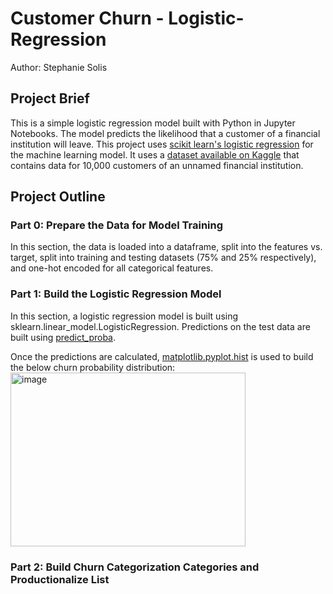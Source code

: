 # Customer Churn - Logistic-Regression
Author: Stephanie Solis
## Project Brief
This is a simple logistic regression model built with Python in Jupyter Notebooks. The model predicts the likelihood that a customer of a financial institution will leave.
This project uses [scikit learn's logistic regression](https://scikit-learn.org/stable/modules/generated/sklearn.linear_model.LogisticRegression.html) for the machine learning model. It uses a [dataset available on Kaggle](https://www.kaggle.com/datasets/kartiksaini18/churn-bank-customer) that contains data for 10,000 customers of an unnamed financial institution.

## Project Outline
### Part 0: Prepare the Data for Model Training
In this section, the data is loaded into a dataframe, split into the features vs. target, split into training and testing datasets (75% and 25% respectively), and one-hot encoded for all categorical features.

### Part 1: Build the Logistic Regression Model
In this section, a logistic regression model is built using sklearn.linear_model.LogisticRegression. Predictions on the test data are built using [predict_proba](https://scikit-learn.org/stable/modules/generated/sklearn.linear_model.LogisticRegression.html#sklearn.linear_model.LogisticRegression.predict_proba).

Once the predictions are calculated, [matplotlib.pyplot.hist](https://matplotlib.org/stable/api/_as_gen/matplotlib.pyplot.hist.html) is used to build the below churn probability distribution:
<img width="376" height="278" alt="image" src="https://github.com/user-attachments/assets/02c0c945-178b-4a8e-a61a-0d8e8195b7d9" />

### Part 2: Build Churn Categorization Categories and Productionalize List

